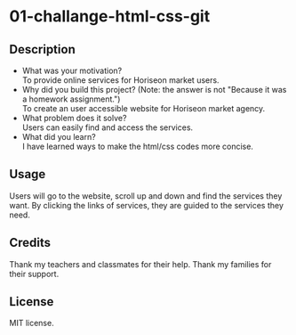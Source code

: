 # 01-challange-html-css-git
## Description
- What was your motivation?  
  To provide online services for Horiseon market users.
- Why did you build this project? (Note: the answer is not "Because it was a homework assignment.")  
  To create an user accessible website for Horiseon market agency.
- What problem does it solve?  
  Users can easily find and access the services.
- What did you learn?  
  I have learned ways to make the html/css codes more concise.
## Usage
Users will go to the website, scroll up and down and find the services they want. By clicking the links of services, they are guided to the services they need.
## Credits
Thank my teachers and classmates for their help. Thank my families for their support.
## License
MIT license.